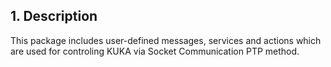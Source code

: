 ## 1. Description

This package includes user-defined messages, services and actions which are used for controling KUKA via Socket Communication PTP method.